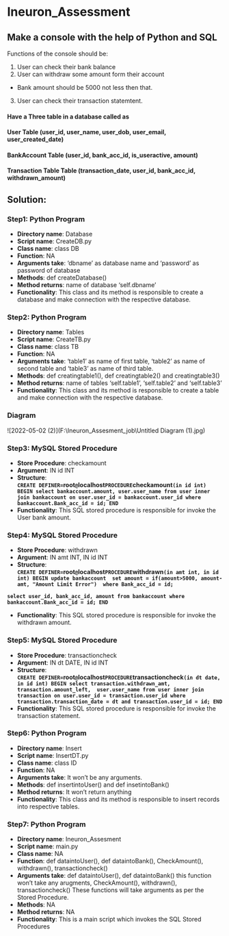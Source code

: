 # Ineuron_Assessment

## Make a console with the help of Python and SQL
Functions of the console should be:
1.	User can check their bank balance
2.	User can withdraw some amount form their account
-	Bank amount should be 5000 not less then that.
3.	User can check their transaction statemtent.

#### Have a Three table in a database called as 
#### User Table (user_id, user_name, user_dob, user_email, user_created_date)
#### BankAccount Table (user_id, bank_acc_id, is_useractive, amount)
#### Transaction Table Table (transaction_date, user_id, bank_acc_id, withdrawn_amount)


## Solution:

### Step1: Python Program
* **Directory name**: Database
* **Script name**: CreateDB.py
* **Class name**: class DB
* **Function**: NA
* **Arguments take**:  ‘dbname’ as database name and ‘password’ as password of database
* **Methods**: def createDatabase()
* **Method returns**: name of database ‘self.dbname’
* **Functionality**: This class and its method is responsible to create a database and make connection with the respective database.

### Step2: Python Program
* **Directory name**: Tables
* **Script name**: CreateTB.py
* **Class name**: class TB
* **Function**: NA
* **Arguments take**:  ‘table1’ as name of first table, ‘table2’ as name of second table and ‘table3’ as name of third table. 
* **Methods**: def creatingtable1(), def creatingtable2() and creatingtable3() 
* **Method returns**: name of tables ‘self.table1’, ‘self.table2’ and ‘self.table3’
* **Functionality**: This class and its method is responsible to create a table and make connection with the respective database.

### Diagram
![2022-05-02 (2)](‪F:\Ineuron_Assesment_job\Untitled Diagram (1).jpg)

### Step3: MySQL Stored Procedure
* **Store Procedure**: checkamount
* **Argument**: IN id INT
* **Structure**:  
**`CREATE DEFINER=`root`@`localhost` PROCEDURE `checkamount`(in id int)
BEGIN
select bankaccount.amount, user.user_name
from user
inner join bankaccount on user.user_id = bankaccount.user_id
where bankaccount.Bank_acc_id = id;
END`**
* **Functionality**: This SQL stored procedure is responsible for invoke the User bank amount.

### Step4: MySQL Stored Procedure
* **Store Procedure**: withdrawn
* **Argument**: IN amt INT, IN id INT
* **Structure**:  
**`CREATE DEFINER=`root`@`localhost` PROCEDURE `withdrawn`(in amt int, in id int)
BEGIN
update bankaccount 
set amount = if(amount>5000, amount-amt, "Amount Limit Error") 
where Bank_acc_id = id;`**

**`select user_id, bank_acc_id, amount
from bankaccount
where bankaccount.Bank_acc_id = id;
END`** 
* **Functionality**: This SQL stored procedure is responsible for invoke the withdrawn amount.

### Step5: MySQL Stored Procedure
* **Store Procedure**: transactioncheck
* **Argument**: IN dt DATE, IN id INT
* **Structure**:  
**`CREATE DEFINER=`root`@`localhost` PROCEDURE `transactioncheck`(in dt date, in id int)
BEGIN
select transaction.withdrawn_amt, transaction.amount_left,  user.user_name
from user
inner join transaction on user.user_id = transaction.user_id
where transaction.transaction_date = dt and transaction.user_id = id;
END`**
* **Functionality**: This SQL stored procedure is responsible for invoke the transaction statement.


### Step6: Python Program
* **Directory name**: Insert
* **Script name**: InsertDT.py
* **Class name**: class ID
* **Function**: NA
* **Arguments take**:  It won’t be any arguments. 
* **Methods**: def insertintoUser() and def insetintoBank() 
* **Method returns**: It won’t return anything
* **Functionality**: This class and its method is responsible to insert records into respective tables.




### Step7: Python Program
* **Directory name**: Ineuron_Assesment
* **Script name**: main.py
* **Class name**: NA
* **Function**: def dataintoUser(), def dataintoBank(), CheckAmount(), withdrawn(), transactioncheck()
* **Arguments take**:   def dataintoUser(), def dataintoBank() this function won’t take any arugments, CheckAmount(), withdrawn(), transactioncheck() These functions will take arguments as per the Stored Procedure.
* **Methods**: NA
* **Method returns**: NA
* **Functionality**: This is a main script which invokes the SQL Stored Procedures
